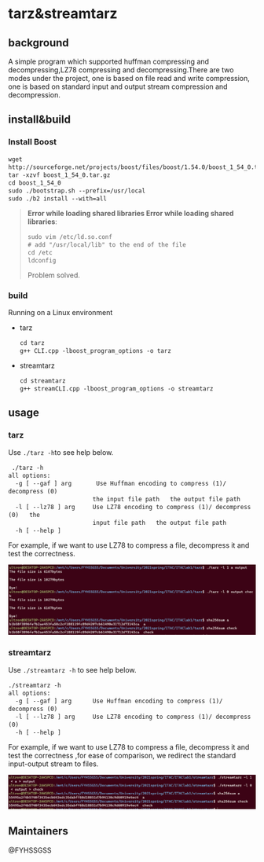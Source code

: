 # tarz&streamtarz

## background

A simple program which supported huffman compressing and decompressing,LZ78 compressing and decompressing.There are two modes under the project, one is based on file read and write compression, one is based on standard input and output stream compression and decompression.

## install&build

### Install  Boost

```shell
wget http://sourceforge.net/projects/boost/files/boost/1.54.0/boost_1_54_0.tar.gz
tar -xzvf boost_1_54_0.tar.gz
cd boost_1_54_0
sudo ./bootstrap.sh --prefix=/usr/local
sudo ./b2 install --with=all
```

>**Error while loading shared libraries Error while loading shared libraries**:
>
>```shell
>sudo vim /etc/ld.so.conf
># add "/usr/local/lib" to the end of the file
>cd /etc
>ldconfig  
>```
>
>Problem solved.

### build

Running on a Linux environment

- tarz

  ```shell
  cd tarz
  g++ CLI.cpp -lboost_program_options -o tarz
  ```

- streamtarz

  ```shell
  cd streamtarz
  g++ streamCLI.cpp -lboost_program_options -o streamtarz
  ```

## usage

### tarz

Use `./tarz -h`to see help below.

```shell
 ./tarz -h
all options:
  -g [ --gaf ] arg       Use Huffman encoding to compress (1)/ decompress (0)
                        the input file path   the output file path
  -l [ --lz78 ] arg     Use LZ78 encoding to compress (1)/ decompress (0)   the
                        input file path   the output file path
  -h [ --help ]
```

For example, if we want to use LZ78 to compress a file, decompress it and test the correctness.

![example1](doc/example1.png)

### streamtarz

Use `./streamtarz -h` to see help below.

```shell
./streamtarz -h
all options:
  -g [ --gaf ] arg      Use Huffman encoding to compress (1)/ decompress (0)
  -l [ --lz78 ] arg     Use LZ78 encoding to compress (1)/ decompress (0)
  -h [ --help ]         
```

For example, if we want to use LZ78 to compress a file, decompress it and test the correctness ,for ease of comparison, we redirect the standard input-output stream to files.

![example2](doc/example2.png)

## Maintainers

@FYHSSGSS


